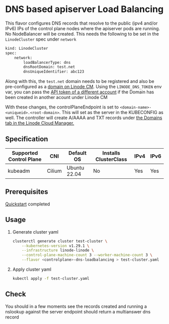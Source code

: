 # DNS based apiserver Load Balancing

This flavor configures DNS records that resolve to the public (ipv4 and/or IPv6) IPs of the control plane nodes where the apiserver pods are running. No NodeBalancer will be created.
This needs the following to be set in the `LinodeCluster` spec under `network`
```bash
kind: LinodeCluster
spec:
    network:
        loadBalancerType: dns
        dnsRootDomain: test.net
        dnsUniqueIdentifier: abc123
```
Along with this, the `test.net` domain needs to be registered and also be pre-configured as a [domain on Linode CM](https://cloud.linode.com/domains).
Using the `LINODE_DNS_TOKEN` env var, you can pass the [API token of a different account](https://cloud.linode.com/profile/tokens) if the Domain has been created in another acount under Linode CM

With these changes, the controlPlaneEndpoint is set to `<domain-name>-<uniqueid>.<root-domain>`. This will set as the server in the KUBECONFIG as well.
The controller will create A/AAAA and TXT records under [the Domains tab in the Linode Cloud Manager.](https://cloud.linode.com/domains)


## Specification
| Supported Control Plane | CNI    | Default OS   | Installs ClusterClass | IPv4 | IPv6 |
|-------------------------|--------|--------------|-----------------------|------|------|
| kubeadm                 | Cilium | Ubuntu 22.04 | No                    | Yes  | Yes  |

## Prerequisites
[Quickstart](../getting-started.md) completed

## Usage
1. Generate cluster yaml
    ```bash
    clusterctl generate cluster test-cluster \
        --kubernetes-version v1.29.1 \
        --infrastructure linode-linode \
        --control-plane-machine-count 3 --worker-machine-count 3 \
        --flavor <controlplane>-dns-loadbalancing > test-cluster.yaml
    ```
2. Apply cluster yaml
    ```bash
    kubectl apply -f test-cluster.yaml
    ```

## Check
You should in a few moments see the records created and running a nslookup against the server endpoint should return a multianswer dns record
